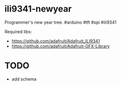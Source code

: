# ili9341-newyear
Programmer's new year tree. #arduino #tft #spi #ili9341

Required libs:
- https://github.com/adafruit/Adafruit_ILI9341
- https://github.com/adafruit/Adafruit-GFX-Library

# TODO
- add schema
